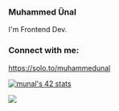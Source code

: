 ### Muhammed Ünal

  
I'm Frontend Dev.

### Connect with me:

https://solo.to/muhammedunal

[![munal's 42 stats](https://badge42.vercel.app/api/v2/stats/cl14slux6000609l2asaotq51?cursusId=21)](https://github.com/JaeSeoKim/badge42)

<img src="https://komarev.com/ghpvc/?username=mhmdunl1&color=000000"/>
